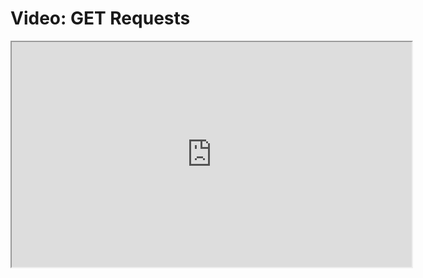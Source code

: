 # Video: GET Requests

<iframe src="https://vimeo.com/551936657" width="640" height="360" allowfullscreen="allowfullscreen" allow="autoplay; fullscreen; picture-in-picture"></iframe>
